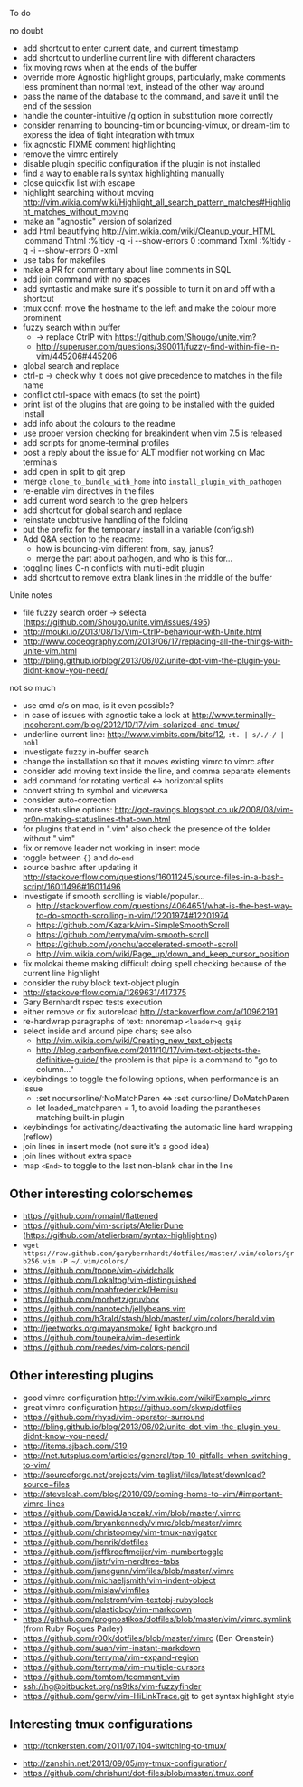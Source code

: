 To do

no doubt

* add shortcut to enter current date, and current timestamp
* add shortcut to underline current line with different characters
* fix moving rows when at the ends of the buffer
* override more Agnostic highlight groups, particularly, make comments less prominent than normal text, instead of the other way around
* pass the name of the database to the <C-t> command, and save it until the end of the session
* handle the counter-intuitive /g option in substitution more correctly
* consider renaming to bouncing-tim or bouncing-vimux, or dream-tim to express
  the idea of tight integration with tmux
* fix agnostic FIXME comment highlighting
* remove the vimrc entirely
* disable plugin specific configuration if the plugin is not installed
* find a way to enable rails syntax highlighting manually
* close quickfix list with escape
* highlight searching without moving <http://vim.wikia.com/wiki/Highlight_all_search_pattern_matches#Highlight_matches_without_moving>
* make an "agnostic" version of solarized
* add html beautifying <http://vim.wikia.com/wiki/Cleanup_your_HTML>
    :command Thtml :%!tidy -q -i --show-errors 0
    :command Txml  :%!tidy -q -i --show-errors 0 -xml
* use tabs for makefiles
* make a PR for commentary about line comments in SQL
* add join command with no spaces
* add syntastic and make sure it's possible to turn it on and off with a shortcut
* tmux conf: move the hostname to the left and make the colour more prominent
* fuzzy search within buffer
  - -> replace CtrlP with <https://github.com/Shougo/unite.vim>?
  - <http://superuser.com/questions/390011/fuzzy-find-within-file-in-vim/445206#445206>
* global search and replace
* ctrl-p -> check why it does not give precedence to matches in the file name
* conflict ctrl-space with emacs (to set the point)
* print list of the plugins that are going to be installed with the guided install
* add info about the colours to the readme
* use proper version checking for breakindent when vim 7.5 is released
* add scripts for gnome-terminal profiles
* post a reply about the issue for ALT modifier not working on Mac terminals
* add open in split to git grep
* merge `clone_to_bundle_with_home` into `install_plugin_with_pathogen`
* re-enable vim directives in the files
* add current word search to the grep helpers
* add shortcut for global search and replace
* reinstate unobtrusive handling of the folding
* put the prefix for the temporary install in a variable (config.sh)
* Add Q&A section to the readme:
  - how is bouncing-vim different from, say, janus?
  - merge the part about pathogen, and who is this for...
* toggling lines C-n conflicts with multi-edit plugin
* add shortcut to remove extra blank lines in the middle of the buffer

Unite notes

* file fuzzy search order -> selecta (<https://github.com/Shougo/unite.vim/issues/495>)
* <http://mouki.io/2013/08/15/Vim-CtrlP-behaviour-with-Unite.html>
* <http://www.codeography.com/2013/06/17/replacing-all-the-things-with-unite-vim.html>
* <http://bling.github.io/blog/2013/06/02/unite-dot-vim-the-plugin-you-didnt-know-you-need/>

not so much

* use cmd c/s on mac, is it even possible?
* in case of issues with agnostic take a look at <http://www.terminally-incoherent.com/blog/2012/10/17/vim-solarized-and-tmux/>
* underline current line: <http://www.vimbits.com/bits/12>, `:t. | s/./-/ | nohl`
* investigate fuzzy in-buffer search
* change the installation so that it moves existing vimrc to vimrc.after
* consider add moving text inside the line, and comma separate elements
* add command for rotating vertical <-> horizontal splits
* convert string to symbol and viceversa
* consider auto-correction
* more statusline options: <http://got-ravings.blogspot.co.uk/2008/08/vim-pr0n-making-statuslines-that-own.html>
* for plugins that end in ".vim" also check the presence of the folder without ".vim"
* fix or remove leader not working in insert mode
* toggle between `{}` and `do`-`end`
* source bashrc after updating it <http://stackoverflow.com/questions/16011245/source-files-in-a-bash-script/16011496#16011496>
* investigate if smooth scrolling is viable/popular...
  - <http://stackoverflow.com/questions/4064651/what-is-the-best-way-to-do-smooth-scrolling-in-vim/12201974#12201974>
  - <https://github.com/Kazark/vim-SimpleSmoothScroll>
  - <https://github.com/terryma/vim-smooth-scroll>
  - <https://github.com/yonchu/accelerated-smooth-scroll>
  - <http://vim.wikia.com/wiki/Page_up/down_and_keep_cursor_position>
* fix molokai theme making difficult doing spell checking because of the current line highlight
* consider the ruby block text-object plugin
* <http://stackoverflow.com/a/1269631/417375>
* Gary Bernhardt rspec tests execution
* either remove or fix autoreload <http://stackoverflow.com/a/10962191>
* re-hardwrap paragraphs of text: nnoremap `<leader>q gqip`
* select inside and around pipe chars; see also
  - <http://vim.wikia.com/wiki/Creating_new_text_objects>
  - <http://blog.carbonfive.com/2011/10/17/vim-text-objects-the-definitive-guide/>
  the problem is that pipe is a command to "go to column..."
* keybindings to toggle the following options, when performance is an issue
  - :set nocursorline/:NoMatchParen <=> :set cursorline/:DoMatchParen
  - let loaded_matchparen = 1, to avoid loading the parantheses matching built-in plugin
* keybindings for activating/deactivating the automatic line hard wrapping (reflow)
* join lines in insert mode (not sure it's a good idea)
* join lines without extra space
* map `<End>` to toggle to the last non-blank char in the line

Other interesting colorschemes
------------------------------

* <https://github.com/romainl/flattened>
* <https://github.com/vim-scripts/AtelierDune> (<https://github.com/atelierbram/syntax-highlighting>)
* `wget https://raw.github.com/garybernhardt/dotfiles/master/.vim/colors/grb256.vim -P ~/.vim/colors/`
* <https://github.com/tpope/vim-vividchalk>
* <https://github.com/Lokaltog/vim-distinguished>
* <https://github.com/noahfrederick/Hemisu>
* <https://github.com/morhetz/gruvbox>
* <https://github.com/nanotech/jellybeans.vim>
* <https://github.com/h3rald/stash/blob/master/.vim/colors/herald.vim>
* <http://jeetworks.org/mayansmoke/> light background
* <https://github.com/toupeira/vim-desertink>
* <https://github.com/reedes/vim-colors-pencil>

Other interesting plugins
-------------------------

* good vimrc configuration <http://vim.wikia.com/wiki/Example_vimrc>
* great vimrc configuration <https://github.com/skwp/dotfiles>
* <https://github.com/rhysd/vim-operator-surround>
* <http://bling.github.io/blog/2013/06/02/unite-dot-vim-the-plugin-you-didnt-know-you-need/>
* <http://items.sjbach.com/319>
* <http://net.tutsplus.com/articles/general/top-10-pitfalls-when-switching-to-vim/>
* <http://sourceforge.net/projects/vim-taglist/files/latest/download?source=files>
* <http://stevelosh.com/blog/2010/09/coming-home-to-vim/#important-vimrc-lines>
* <https://github.com/DawidJanczak/.vim/blob/master/.vimrc>
* <https://github.com/bryankennedy/vimrc/blob/master/vimrc>
* <https://github.com/christoomey/vim-tmux-navigator>
* <https://github.com/henrik/dotfiles>
* <https://github.com/jeffkreeftmeijer/vim-numbertoggle>
* <https://github.com/jistr/vim-nerdtree-tabs>
* <https://github.com/junegunn/vimfiles/blob/master/.vimrc>
* <https://github.com/michaeljsmith/vim-indent-object>
* <https://github.com/mislav/vimfiles>
* <https://github.com/nelstrom/vim-textobj-rubyblock>
* <https://github.com/plasticboy/vim-markdown>
* <https://github.com/prognostikos/dotfiles/blob/master/vim/vimrc.symlink> (from Ruby Rogues Parley)
* <https://github.com/r00k/dotfiles/blob/master/vimrc> (Ben Orenstein)
* <https://github.com/suan/vim-instant-markdown>
* <https://github.com/terryma/vim-expand-region>
* <https://github.com/terryma/vim-multiple-cursors>
* <https://github.com/tomtom/tcomment_vim>
* <ssh://hg@bitbucket.org/ns9tks/vim-fuzzyfinder>
* <https://github.com/gerw/vim-HiLinkTrace.git> to get syntax highlight style

Interesting tmux configurations
-------------------------------

* <http://tonkersten.com/2011/07/104-switching-to-tmux/>
- <http://zanshin.net/2013/09/05/my-tmux-configuration/>
- <https://github.com/chrishunt/dot-files/blob/master/.tmux.conf>

